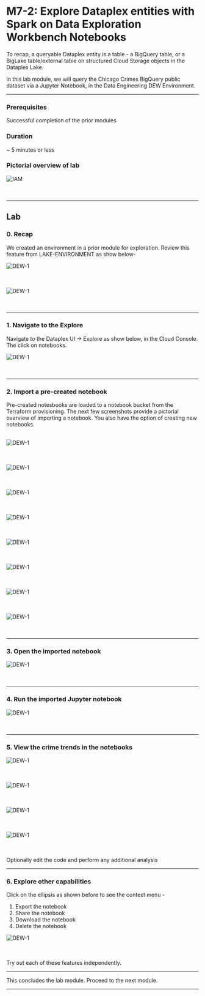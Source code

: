 

# M7-2: Explore Dataplex entities with Spark on Data Exploration Workbench Notebooks

To recap, a queryable Dataplex entity is a table - a BigQuery table, or a BigLake table/external table on structured Cloud Storage objects in the Dataplex Lake. 

In this lab module, we will query the Chicago Crimes BigQuery public dataset via a Jupyter Notebook, in the Data Engineering DEW Environment.

<hr>

### Prerequisites

Successful completion of the prior modules


### Duration

~ 5 minutes or less


### Pictorial overview of lab

![IAM](../01-images/m72-00.png)   
<br><br>

<hr>

## Lab

### 0. Recap

We created an environment in a prior module for exploration. Review this feature from LAKE-ENVIRONMENT as show below-

![DEW-1](../01-images/module-08-1-pre-1.png)   
<br><br>


![DEW-1](../01-images/module-08-1-pre-2.png)   
<br><br>
<hr>

### 1. Navigate to the Explore
Navigate to the Dataplex UI -> Explore as show below, in the Cloud Console. The click on notebooks.

![DEW-1](../01-images/module-08-2-00.png)   
<br><br>
<hr>

### 2. Import a pre-created notebook

Pre-created notesbooks are loaded to a notebook bucket from the Terraform provisioning. The next few screenshots provide a pictorial overview of importing a notebook. You also have the option of creating new notebooks.
<br><br>


![DEW-1](../01-images/module-08-2-01.png)   
<br><br>

![DEW-1](../01-images/module-08-2-02.png)   
<br><br>

![DEW-1](../01-images/module-08-2-03.png)   
<br><br>


![DEW-1](../01-images/module-08-2-04.png)   
<br><br>


![DEW-1](../01-images/module-08-2-05.png)   
<br><br>


![DEW-1](../01-images/module-08-2-06.png)   
<br><br>


![DEW-1](../01-images/module-08-2-07.png)   
<br><br>

![DEW-1](../01-images/module-08-2-08.png)   
<br><br>

<hr>


### 3. Open the imported notebook

![DEW-1](../01-images/module-08-2-09.png)   
<br><br>

<hr>


### 4. Run the imported Jupyter notebook

![DEW-1](../01-images/module-08-2-10.png)   
<br><br>

<hr>


### 5. View the crime trends in the notebooks

![DEW-1](../01-images/module-08-2-11.png)   
<br><br>

![DEW-1](../01-images/module-08-2-12.png)   
<br><br>

![DEW-1](../01-images/module-08-2-13.png)   
<br><br>

![DEW-1](../01-images/module-08-2-14.png)   
<br><br>

Optionally edit the code and perform any additional analysis

<hr>

### 6. Explore other capabilities

Click on the ellipsis as shown before to see the context menu -
1. Export the notebook
2. Share the notebook
3. Download the notebook
4. Delete the notebook

![DEW-1](../01-images/module-08-2-15.png)   
<br><br>

Try out each of these features independently.


<hr>
This concludes the lab module. Proceed to the next module.
<hr>
